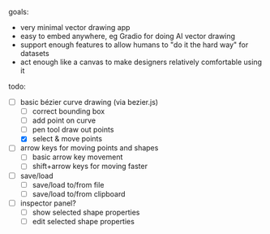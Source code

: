 
goals:
- very minimal vector drawing app
- easy to embed anywhere, eg Gradio for doing AI vector drawing
- support enough features to allow humans to "do it the hard way" for datasets
- act enough like a canvas to make designers relatively comfortable using it

todo:
- [ ] basic bézier curve drawing (via bezier.js)
  - [ ] correct bounding box
  - [ ] add point on curve
  - [ ] pen tool draw out points
  - [x] select & move points
- [ ] arrow keys for moving points and shapes
  - [ ] basic arrow key movement
  - [ ] shift+arrow keys for moving faster
- [ ] save/load
  - [ ] save/load to/from file
  - [ ] save/load to/from clipboard
- [ ] inspector panel?
  - [ ] show selected shape properties
  - [ ] edit selected shape properties

